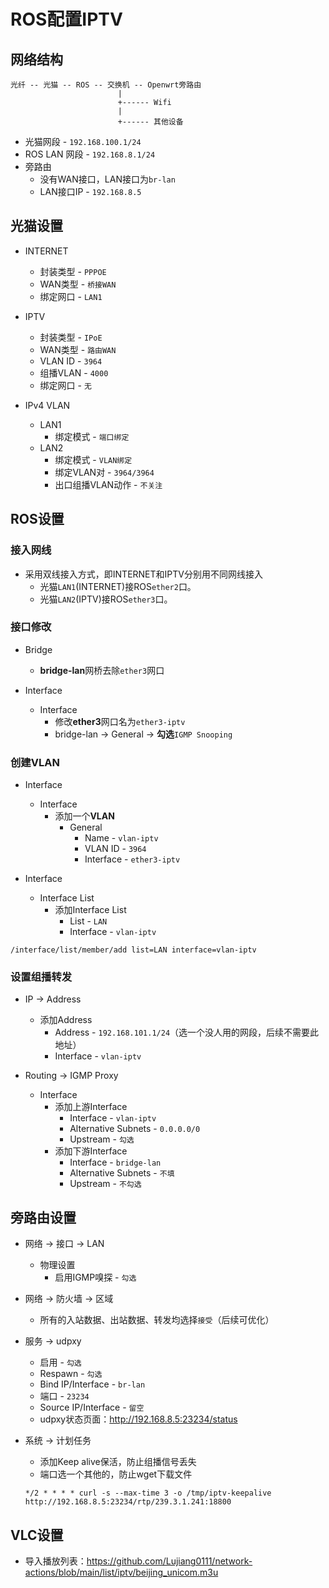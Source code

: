 # ROS配置IPTV

## 网络结构

```blank
光纤 -- 光猫 -- ROS -- 交换机 -- Openwrt旁路由
                        |
                        +------ Wifi
                        |
                        +------ 其他设备
```

+ 光猫网段 - `192.168.100.1/24`
+ ROS LAN 网段 - `192.168.8.1/24`
+ 旁路由
  + 没有WAN接口，LAN接口为`br-lan`
  + LAN接口IP - `192.168.8.5`

## 光猫设置

+ INTERNET
  + 封装类型 - `PPPOE`
  + WAN类型 - `桥接WAN`
  + 绑定网口 - `LAN1`

+ IPTV
  + 封装类型 - `IPoE`
  + WAN类型 - `路由WAN`
  + VLAN ID - `3964`
  + 组播VLAN - `4000`
  + 绑定网口 - `无`

+ IPv4 VLAN
  + LAN1
    + 绑定模式 - `端口绑定`
  + LAN2
    + 绑定模式 - `VLAN绑定`
    + 绑定VLAN对 - `3964/3964`
    + 出口组播VLAN动作 - `不关注`

## ROS设置

### 接入网线

+ 采用双线接入方式，即INTERNET和IPTV分别用不同网线接入
  + 光猫`LAN1`(INTERNET)接ROS`ether2`口。
  + 光猫`LAN2`(IPTV)接ROS`ether3`口。

### 接口修改

+ Bridge
  + **bridge-lan**网桥去除`ether3`网口

+ Interface
  + Interface
    + 修改**ether3**网口名为`ether3-iptv`
    + bridge-lan -> General -> **勾选**`IGMP Snooping`

### 创建VLAN

+ Interface
  + Interface
    + 添加一个**VLAN**
      + General
        + Name - `vlan-iptv`
        + VLAN ID - `3964`
        + Interface - `ether3-iptv`

+ Interface
  + Interface List
    + 添加Interface List
      + List - `LAN`
      + Interface - `vlan-iptv`

```shell
/interface/list/member/add list=LAN interface=vlan-iptv
```

### 设置组播转发

+ IP -> Address
  + 添加Address
    + Address - `192.168.101.1/24`（选一个没人用的网段，后续不需要此地址）
    + Interface - `vlan-iptv`

+ Routing -> IGMP Proxy
  + Interface
    + 添加上游Interface
      + Interface - `vlan-iptv`
      + Alternative Subnets - `0.0.0.0/0`
      + Upstream - `勾选`
    + 添加下游Interface
      + Interface - `bridge-lan`
      + Alternative Subnets - `不填`
      + Upstream - `不勾选`

## 旁路由设置

+ 网络 -> 接口 -> LAN
  + 物理设置
    + 启用IGMP嗅探 - `勾选`

+ 网络 -> 防火墙 -> 区域
  + 所有的入站数据、出站数据、转发均选择`接受`（后续可优化）

+ 服务 -> udpxy
  + 启用 - `勾选`
  + Respawn - `勾选`
  + Bind IP/Interface - `br-lan`
  + 端口 - `23234`
  + Source IP/Interface - `留空`
  + udpxy状态页面：<http://192.168.8.5:23234/status>

+ 系统 -> 计划任务
  + 添加Keep alive保活，防止组播信号丢失
  + 端口选一个其他的，防止wget下载文件

  ```shell
  */2 * * * * curl -s --max-time 3 -o /tmp/iptv-keepalive http://192.168.8.5:23234/rtp/239.3.1.241:18800
  ```

## VLC设置

+ 导入播放列表：<https://github.com/Lujiang0111/network-actions/blob/main/list/iptv/beijing_unicom.m3u>
